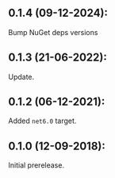 ## 0.1.4 (09-12-2024): 

Bump NuGet deps versions

## 0.1.3 (21-06-2022):

Update.

## 0.1.2 (06-12-2021):

Added `net6.0` target.

## 0.1.0 (12-09-2018): 

Initial prerelease.
